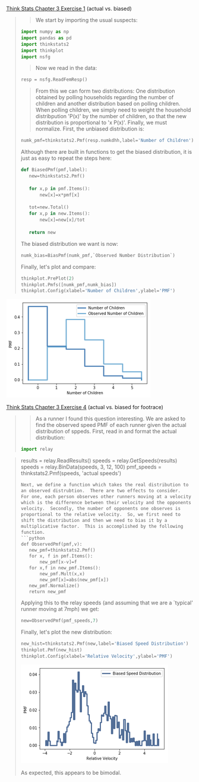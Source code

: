 [Think Stats Chapter 3 Exercise 1](http://greenteapress.com/thinkstats2/html/thinkstats2004.html#toc31) (actual vs. biased)




>> We start by importing the usual suspects:
> ```python
> import numpy as np
> import pandas as pd
> import thinkstats2
> import thinkplot
> import nsfg
>```
>> Now we read in the data:
> ```python
> resp = nsfg.ReadFemResp()
> ```
>> From this we can form two distributions: One distribution obtained by polling households regarding the number of children and another distribution based on polling children.  When polling children, we simply need to weight the household distribpution \'P(x)' by the number of children, so that the new distribution is proportional to \'x P(x)'.  Finally, we must normalize.  First, the unbiased distribution is:
> ```python
> numk_pmf=thinkstats2.Pmf(resp.numkdhh,label='Number of Children')
> ```
> Although there are built in functions to get the biased distribution, it is just as easy to repeat the steps here:
> ```python
> def BiasedPmf(pmf,label):
>    new=thinkstats2.Pmf()
>
>    for x,p in pmf.Items():
>        new[x]=x*pmf[x]
>
>    tot=new.Total()
>    for x,p in new.Items():
>        new[x]=new[x]/tot
>
>    return new
> ```
> The biased distribution we want is now:
> ```python
> numk_bias=BiasPmf(numk_pmf,`Observed Number Distribution`)
> ```
> Finally, let's plot and compare:
> ```python
> thinkplot.PrePlot(2)
> thinkplot.Pmfs([numk_pmf,numk_bias])
> thinkplot.Config(xlabel='Number of Children',ylabel='PMF')
> ```

![test_mew](https://github.com/williamcottrell72/dsp/blob/master/statistics/images/Bias_vs_Unbiased.png)


[Think Stats Chapter 3 Exercise 4](http://greenteapress.com/thinkstats2/html/thinkstats2004.html#toc31) (actual vs. biased for footrace)
>> As a runner I found this question interesting.  We are asked to find the observed speed PMF of each runner given the actual distribution of sppeds.  First, read in and format the actual distribution:
> ```python
> import relay

>results = relay.ReadResults()
>speeds = relay.GetSpeeds(results)
>speeds = relay.BinData(speeds, 3, 12, 100)
> pmf_speeds = thinkstats2.Pmf(speeds, 'actual speeds')
> ```
> Next, we define a function which takes the real distribution to an observed distrubtion.  There are two effects to consider.  For one, each person observes other runners moving at a velocity which is the difference between their velocity and the opponents velocity.  Secondly, the number of opponents one observes is proportional to the relative velocity.  So, we first need to shift the distribution and then we need to bias it by a multiplicative factor.  This is accomplished by the following function.
> ```python
> def ObservedPmf(pmf,v):
>    new_pmf=thinkstats2.Pmf()
>    for x, f in pmf.Items():
>        new_pmf[x-v]=f
>    for x,f in new_pmf.Items():
>        new_pmf.Mult(x,x)
>        new_pmf[x]=abs(new_pmf[x])
>    new_pmf.Normalize()
>    return new_pmf
> ```
> Applying this to the relay speeds (and assuming that we are a \`typical' runner moving at 7mph) we get:
> ```python
> new=ObservedPmf(pmf_speeds,7)
> ```
> Finally, let's plot the new distribution:
> ```python
> new_hist=thinkstats2.Pmf(new,label='Biased Speed Distribution')
>thinkplot.Pmf(new_hist)
>thinkplot.Config(xlabel='Relative Velocity',ylabel='PMF')
> ```
> ![image2](https://github.com/williamcottrell72/dsp/blob/master/statistics/images/Biased_Speed_Distribution.png)
>
>As expected, this appears to be bimodal.
